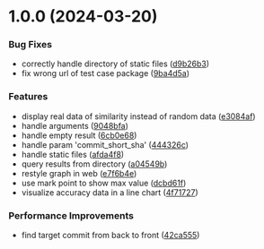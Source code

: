 # 1.0.0 (2024-03-20)


### Bug Fixes

* correctly handle directory of static files ([d9b26b3](https://github.com/duruyao/gotest/commit/d9b26b3975506a364753cd3cf019e1518a1e531f))
* fix wrong url of test case package ([9ba4d5a](https://github.com/duruyao/gotest/commit/9ba4d5a7f542ef2dbca98044f9e77ca06975bd62))


### Features

* display real data of similarity instead of random data ([e3084af](https://github.com/duruyao/gotest/commit/e3084afc36d1efb2478b42539cfd705bc139731a))
* handle arguments ([9048bfa](https://github.com/duruyao/gotest/commit/9048bfa8b3e409745d32784666fef5a09f4b2e2e))
* handle empty result ([6cb0e68](https://github.com/duruyao/gotest/commit/6cb0e685550ccc4345b509999cb31345c757c41a))
* handle param 'commit_short_sha' ([444326c](https://github.com/duruyao/gotest/commit/444326c4ea540c4a324030ca344b22afacc80b47))
* handle static files ([afda4f8](https://github.com/duruyao/gotest/commit/afda4f8f54505fdc1ff162fdc56a81d6dcc5bf1b))
* query results from directory ([a04549b](https://github.com/duruyao/gotest/commit/a04549b394b2683ea6aebc9da3c0f843474d9b2b))
* restyle graph in web ([e7f6b4e](https://github.com/duruyao/gotest/commit/e7f6b4e73c0b63ea1d9aa935f63955a9ab8e08e6))
* use mark point to show max value ([dcbd61f](https://github.com/duruyao/gotest/commit/dcbd61f9b25c22ce68791e82aef5f7f0a221f085))
* visualize accuracy data in a line chart ([4f71727](https://github.com/duruyao/gotest/commit/4f717275d3855e9eebe26baec6f2eef6c01638ca))


### Performance Improvements

* find target commit from back to front ([42ca555](https://github.com/duruyao/gotest/commit/42ca5550433a5521d512814da6d9b783ae93e31a))



